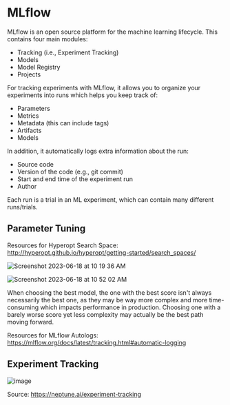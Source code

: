 # MLflow

MLflow is an open source platform for the machine learning lifecycle. This contains four main modules:
- Tracking (i.e., Experiment Tracking)
- Models
- Model Registry
- Projects

For tracking experiments with MLflow, it allows you to organize your experiments into runs which helps you keep track of:
- Parameters
- Metrics
- Metadata (this can include tags)
- Artifacts
- Models

In addition, it automatically logs extra information about the run:
- Source code
- Version of the code (e.g., git commit)
- Start and end time of the experiment run
- Author

Each run is a trial in an ML experiment, which can contain many different runs/trials.

## Parameter Tuning

Resources for Hyperopt Search Space:
http://hyperopt.github.io/hyperopt/getting-started/search_spaces/

![Screenshot 2023-06-18 at 10 19 36 AM](https://github.com/caitlincjohnson/machine-learning/assets/35669839/3162d4bb-bff9-467c-ad46-40070695a31a)

![Screenshot 2023-06-18 at 10 52 02 AM](https://github.com/caitlincjohnson/machine-learning/assets/35669839/97f0ebd5-0b04-4210-87b7-643dd4e40c96)

When choosing the best model, the one with the best score isn't always necessarily the best one, as they may be way more complex and more time-consuming which impacts performance in production. Choosing one with a barely worse score yet less complexity may actually be the best path moving forward.

Resources for MLflow Autologs: https://mlflow.org/docs/latest/tracking.html#automatic-logging

## Experiment Tracking
![image](https://github.com/caitlincjohnson/machine-learning/assets/35669839/a99c88e9-044a-4a0a-929a-0c54ebf71326)

Source: https://neptune.ai/experiment-tracking
